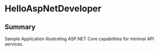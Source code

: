 # HelloAspNetDeveloper

## Summary
Sample Application illustrating ASP.NET Core capabilities for minimal API services. 